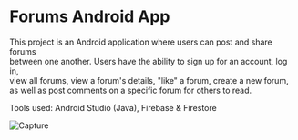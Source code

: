 # Forums Android App
This project is an Android application where users can post and share forums\
between one another. Users have the ability to sign up for an account, log in,\
view all forums, view a forum's details, "like" a forum, create a new forum,\
as well as post comments on a specific forum for others to read.

Tools used: Android Studio (Java), Firebase & Firestore

![Capture](https://user-images.githubusercontent.com/67982037/216435319-c5c079ba-d222-40e0-a7f1-2c25c0a9b621.PNG)
